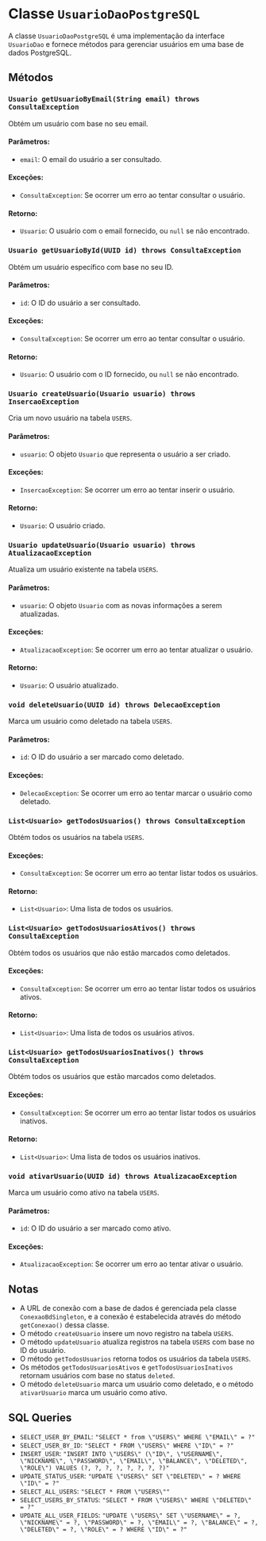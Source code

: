 # Classe `UsuarioDaoPostgreSQL`

A classe `UsuarioDaoPostgreSQL` é uma implementação da interface `UsuarioDao` e fornece métodos para gerenciar usuários em uma base de dados PostgreSQL.

## Métodos

### `Usuario getUsuarioByEmail(String email) throws ConsultaException`
Obtém um usuário com base no seu email.

#### Parâmetros:
- `email`: O email do usuário a ser consultado.

#### Exceções:
- `ConsultaException`: Se ocorrer um erro ao tentar consultar o usuário.

#### Retorno:
- `Usuario`: O usuário com o email fornecido, ou `null` se não encontrado.

### `Usuario getUsuarioById(UUID id) throws ConsultaException`
Obtém um usuário específico com base no seu ID.

#### Parâmetros:
- `id`: O ID do usuário a ser consultado.

#### Exceções:
- `ConsultaException`: Se ocorrer um erro ao tentar consultar o usuário.

#### Retorno:
- `Usuario`: O usuário com o ID fornecido, ou `null` se não encontrado.

### `Usuario createUsuario(Usuario usuario) throws InsercaoException`
Cria um novo usuário na tabela `USERS`.

#### Parâmetros:
- `usuario`: O objeto `Usuario` que representa o usuário a ser criado.

#### Exceções:
- `InsercaoException`: Se ocorrer um erro ao tentar inserir o usuário.

#### Retorno:
- `Usuario`: O usuário criado.

### `Usuario updateUsuario(Usuario usuario) throws AtualizacaoException`
Atualiza um usuário existente na tabela `USERS`.

#### Parâmetros:
- `usuario`: O objeto `Usuario` com as novas informações a serem atualizadas.

#### Exceções:
- `AtualizacaoException`: Se ocorrer um erro ao tentar atualizar o usuário.

#### Retorno:
- `Usuario`: O usuário atualizado.

### `void deleteUsuario(UUID id) throws DelecaoException`
Marca um usuário como deletado na tabela `USERS`.

#### Parâmetros:
- `id`: O ID do usuário a ser marcado como deletado.

#### Exceções:
- `DelecaoException`: Se ocorrer um erro ao tentar marcar o usuário como deletado.

### `List<Usuario> getTodosUsuarios() throws ConsultaException`
Obtém todos os usuários na tabela `USERS`.

#### Exceções:
- `ConsultaException`: Se ocorrer um erro ao tentar listar todos os usuários.

#### Retorno:
- `List<Usuario>`: Uma lista de todos os usuários.

### `List<Usuario> getTodosUsuariosAtivos() throws ConsultaException`
Obtém todos os usuários que não estão marcados como deletados.

#### Exceções:
- `ConsultaException`: Se ocorrer um erro ao tentar listar todos os usuários ativos.

#### Retorno:
- `List<Usuario>`: Uma lista de todos os usuários ativos.

### `List<Usuario> getTodosUsuariosInativos() throws ConsultaException`
Obtém todos os usuários que estão marcados como deletados.

#### Exceções:
- `ConsultaException`: Se ocorrer um erro ao tentar listar todos os usuários inativos.

#### Retorno:
- `List<Usuario>`: Uma lista de todos os usuários inativos.

### `void ativarUsuario(UUID id) throws AtualizacaoException`
Marca um usuário como ativo na tabela `USERS`.

#### Parâmetros:
- `id`: O ID do usuário a ser marcado como ativo.

#### Exceções:
- `AtualizacaoException`: Se ocorrer um erro ao tentar ativar o usuário.

## Notas

- A URL de conexão com a base de dados é gerenciada pela classe `ConexaoBdSingleton`, e a conexão é estabelecida através do método `getConexao()` dessa classe.
- O método `createUsuario` insere um novo registro na tabela `USERS`.
- O método `updateUsuario` atualiza registros na tabela `USERS` com base no ID do usuário.
- O método `getTodosUsuarios` retorna todos os usuários da tabela `USERS`.
- Os métodos `getTodosUsuariosAtivos` e `getTodosUsuariosInativos` retornam usuários com base no status `deleted`.
- O método `deleteUsuario` marca um usuário como deletado, e o método `ativarUsuario` marca um usuário como ativo.

## SQL Queries

- `SELECT_USER_BY_EMAIL`: `"SELECT * from \"USERS\" WHERE \"EMAIL\" = ?"`
- `SELECT_USER_BY_ID`: `"SELECT * FROM \"USERS\" WHERE \"ID\" = ?"`
- `INSERT_USER`: `"INSERT INTO \"USERS\" (\"ID\", \"USERNAME\", \"NICKNAME\", \"PASSWORD\", \"EMAIL\", \"BALANCE\", \"DELETED\", \"ROLE\") VALUES (?, ?, ?, ?, ?, ?, ?, ?)"`
- `UPDATE_STATUS_USER`: `"UPDATE \"USERS\" SET \"DELETED\" = ? WHERE \"ID\" = ?"`
- `SELECT_ALL_USERS`: `"SELECT * FROM \"USERS\""`
- `SELECT_USERS_BY_STATUS`: `"SELECT * FROM \"USERS\" WHERE \"DELETED\" = ?"`
- `UPDATE_ALL_USER_FIELDS`: `"UPDATE \"USERS\" SET \"USERNAME\" = ?, \"NICKNAME\" = ?, \"PASSWORD\" = ?, \"EMAIL\" = ?, \"BALANCE\" = ?, \"DELETED\" = ?, \"ROLE\" = ? WHERE \"ID\" = ?"`

